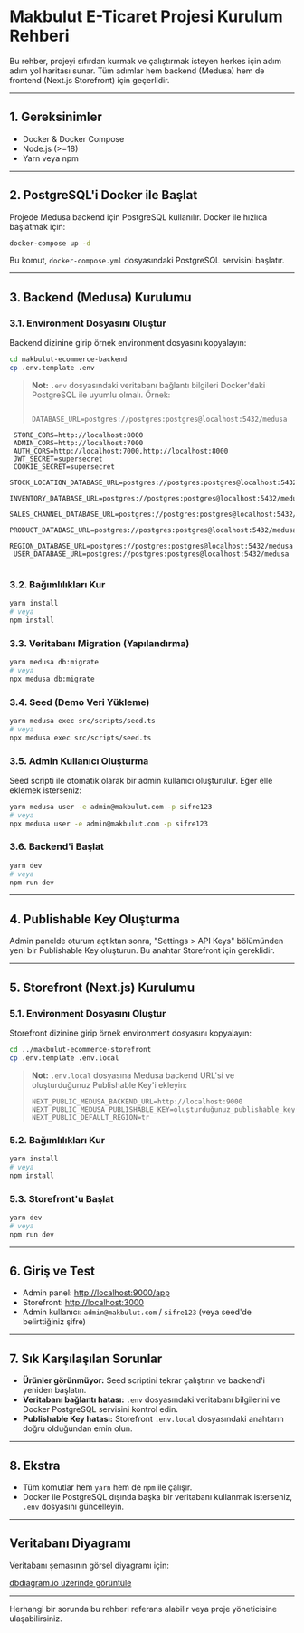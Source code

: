 # Makbulut E-Ticaret Projesi Kurulum Rehberi

Bu rehber, projeyi sıfırdan kurmak ve çalıştırmak isteyen herkes için adım adım yol haritası sunar. Tüm adımlar hem backend (Medusa) hem de frontend (Next.js Storefront) için geçerlidir.

---

## 1. Gereksinimler
- Docker & Docker Compose
- Node.js (>=18)
- Yarn veya npm

---

## 2. PostgreSQL'i Docker ile Başlat

Projede Medusa backend için PostgreSQL kullanılır. Docker ile hızlıca başlatmak için:

```bash
docker-compose up -d
```

Bu komut, `docker-compose.yml` dosyasındaki PostgreSQL servisini başlatır.

---

## 3. Backend (Medusa) Kurulumu

### 3.1. Environment Dosyasını Oluştur

Backend dizinine girip örnek environment dosyasını kopyalayın:

```bash
cd makbulut-ecommerce-backend
cp .env.template .env
```

> **Not:** `.env` dosyasındaki veritabanı bağlantı bilgileri Docker'daki PostgreSQL ile uyumlu olmalı. Örnek:
> 
> ```env
>      DATABASE_URL=postgres://postgres:postgres@localhost:5432/medusa
     STORE_CORS=http://localhost:8000
     ADMIN_CORS=http://localhost:7000
     AUTH_CORS=http://localhost:7000,http://localhost:8000
     JWT_SECRET=supersecret
     COOKIE_SECRET=supersecret
     STOCK_LOCATION_DATABASE_URL=postgres://postgres:postgres@localhost:5432/medusa
     INVENTORY_DATABASE_URL=postgres://postgres:postgres@localhost:5432/medusa
     SALES_CHANNEL_DATABASE_URL=postgres://postgres:postgres@localhost:5432/medusa
     PRODUCT_DATABASE_URL=postgres://postgres:postgres@localhost:5432/medusa
     REGION_DATABASE_URL=postgres://postgres:postgres@localhost:5432/medusa
     USER_DATABASE_URL=postgres://postgres:postgres@localhost:5432/medusa
> ````

### 3.2. Bağımlılıkları Kur

```bash
yarn install
# veya
npm install
```

### 3.3. Veritabanı Migration (Yapılandırma)

```bash
yarn medusa db:migrate
# veya
npx medusa db:migrate
```

### 3.4. Seed (Demo Veri Yükleme)

```bash
yarn medusa exec src/scripts/seed.ts
# veya
npx medusa exec src/scripts/seed.ts
```

### 3.5. Admin Kullanıcı Oluşturma

Seed scripti ile otomatik olarak bir admin kullanıcı oluşturulur. Eğer elle eklemek isterseniz:

```bash
yarn medusa user -e admin@makbulut.com -p sifre123
# veya
npx medusa user -e admin@makbulut.com -p sifre123
```

### 3.6. Backend'i Başlat

```bash
yarn dev
# veya
npm run dev
```

---

## 4. Publishable Key Oluşturma

Admin panelde oturum açtıktan sonra, "Settings > API Keys" bölümünden yeni bir Publishable Key oluşturun. Bu anahtar Storefront için gereklidir.

---

## 5. Storefront (Next.js) Kurulumu

### 5.1. Environment Dosyasını Oluştur

Storefront dizinine girip örnek environment dosyasını kopyalayın:

```bash
cd ../makbulut-ecommerce-storefront
cp .env.template .env.local
```

> **Not:** `.env.local` dosyasına Medusa backend URL'si ve oluşturduğunuz Publishable Key'i ekleyin:
> 
> ```env
> NEXT_PUBLIC_MEDUSA_BACKEND_URL=http://localhost:9000
> NEXT_PUBLIC_MEDUSA_PUBLISHABLE_KEY=oluşturduğunuz_publishable_key
> NEXT_PUBLIC_DEFAULT_REGION=tr
> ```

### 5.2. Bağımlılıkları Kur

```bash
yarn install
# veya
npm install
```

### 5.3. Storefront'u Başlat

```bash
yarn dev
# veya
npm run dev
```

---

## 6. Giriş ve Test

- Admin panel: [http://localhost:9000/app](http://localhost:9000/app)
- Storefront: [http://localhost:3000](http://localhost:3000)
- Admin kullanıcı: `admin@makbulut.com` / `sifre123` (veya seed'de belirttiğiniz şifre)

---

## 7. Sık Karşılaşılan Sorunlar

- **Ürünler görünmüyor:** Seed scriptini tekrar çalıştırın ve backend'i yeniden başlatın.
- **Veritabanı bağlantı hatası:** `.env` dosyasındaki veritabanı bilgilerini ve Docker PostgreSQL servisini kontrol edin.
- **Publishable Key hatası:** Storefront `.env.local` dosyasındaki anahtarın doğru olduğundan emin olun.

---

## 8. Ekstra

- Tüm komutlar hem `yarn` hem de `npm` ile çalışır.
- Docker ile PostgreSQL dışında başka bir veritabanı kullanmak isterseniz, `.env` dosyasını güncelleyin.

---

## Veritabanı Diyagramı

Veritabanı şemasının görsel diyagramı için:

[dbdiagram.io üzerinde görüntüle](https://dbdiagram.io/d/68580ab1f039ec6d36537f4f)

---

Herhangi bir sorunda bu rehberi referans alabilir veya proje yöneticisine ulaşabilirsiniz. 
